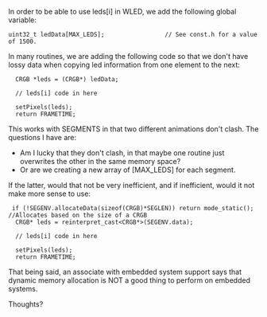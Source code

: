 In order to be able to use leds[i] in WLED, we add the following global variable:

```
uint32_t ledData[MAX_LEDS];                 // See const.h for a value of 1500.
```

In many routines, we are adding the following code so that we don't have lossy data when copying led information from one element to the next:

```
  CRGB *leds = (CRGB*) ledData;

  // leds[i] code in here

  setPixels(leds);
  return FRAMETIME;
```


This works with SEGMENTS in that two different animations don't clash. The questions I have are:

* Am I lucky that they don't clash, in that maybe one routine just overwrites the other in the same memory space?
* Or are we creating a new array of [MAX_LEDS] for each segment.

If the latter, would that not be very inefficient, and if inefficient, would it not make more sense to use:

```
 if (!SEGENV.allocateData(sizeof(CRGB)*SEGLEN)) return mode_static(); //Allocates based on the size of a CRGB
  CRGB* leds = reinterpret_cast<CRGB*>(SEGENV.data);

  // leds[i] code in here

  setPixels(leds);
  return FRAMETIME;
```

That being said, an associate with embedded system support says that dynamic memory allocation is NOT a good thing to perform on embedded systems.

Thoughts?  